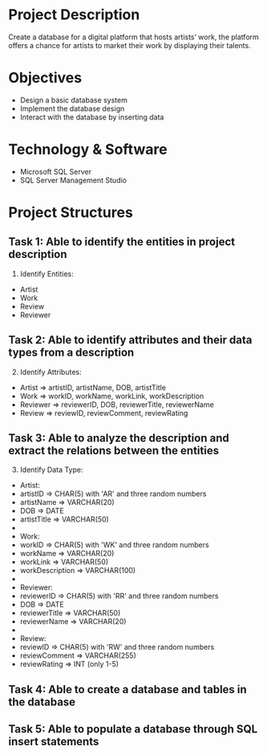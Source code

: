 # Project Description
Create a database for a digital platform that hosts artists’ work, the platform offers a chance for artists to market their work by displaying their talents. 

# Objectives
- Design a basic database system
- Implement the database design
- Interact with the database by inserting data

# Technology & Software
- Microsoft SQL Server
- SQL Server Management Studio

# Project Structures
## Task 1: Able to identify the entities in project description
1) Identify Entities:
 * Artist
 * Work
 * Review
 * Reviewer
 
## Task 2: Able to identify attributes and their data types from a description
2) Identify Attributes:
 * Artist => artistID, artistName, DOB, artistTitle
 * Work => workID, workName, workLink, workDescription
 * Reviewer => reviewerID, DOB, reviewerTitle, reviewerName
 * Review => reviewID, reviewComment, reviewRating
 
## Task 3: Able to analyze the description and extract the relations between the entities
3) Identify Data Type:
 * Artist:
 *  artistID => CHAR(5) with 'AR' and three random numbers 
 *  artistName => VARCHAR(20) 
 *  DOB => DATE 
 *  artistTitle => VARCHAR(50)
 * 
 * Work:
 *  workID => CHAR(5) with 'WK' and three random numbers
 *  workName => VARCHAR(20)
 *  workLink => VARCHAR(50)
 *  workDescription => VARCHAR(100)
 * 
 * Reviewer:
 *  reviewerID => CHAR(5) with 'RR' and three random numbers 
 *  DOB => DATE 
 *  reviewerTitle => VARCHAR(50)
 *  reviewerName => VARCHAR(20)
 * 
 * Review:
 *  reviewID => CHAR(5) with 'RW' and three random numbers 
 *  reviewComment => VARCHAR(255)
 *  reviewRating => INT (only 1-5) 
 
## Task 4: Able to create a database and tables in the database

## Task 5: Able to populate a database through SQL insert statements 
